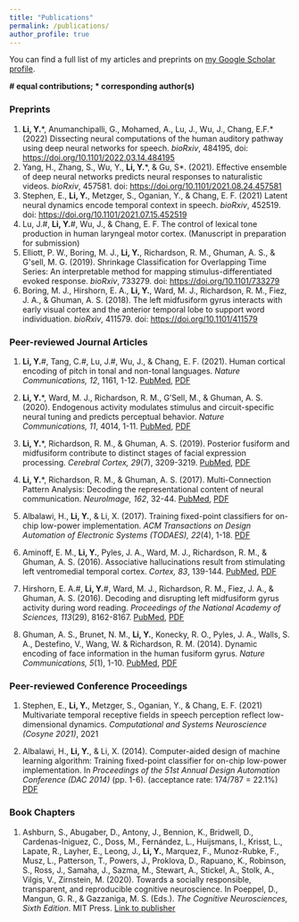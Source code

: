 ```yaml
---
title: "Publications"
permalink: /publications/
author_profile: true
---
```


You can find a full list of my articles and preprints on <ins>[my Google Scholar profile](https://scholar.google.com/citations?user=qETQrrkAAAAJ&hl=en)</ins>.

**# equal contributions; \* corresponding author(s)**
### Preprints

 1. **Li, Y.**\*, Anumanchipalli, G., Mohamed, A., Lu, J., Wu, J., Chang, E.F.\* (2022) Dissecting neural computations of the human auditory pathway using deep neural networks for speech. *bioRxiv*, 484195, doi: <u><a href="https://doi.org/10.1101/2022.03.14.484195"> https://doi.org/10.1101/2022.03.14.484195</a></u>
 2.  Yang, H., Zhang, S., Wu, Y., **Li, Y.**\*, & Gu, S\*. (2021). Effective ensemble of deep neural networks predicts neural responses to naturalistic videos. *bioRxiv*, 457581. doi: <u><a href="https://doi.org/10.1101/2021.08.24.457581"> https://doi.org/10.1101/2021.08.24.457581</a></u>
 3.  Stephen, E., **Li, Y.**, Metzger, S., Oganian, Y., & Chang, E. F. (2021) Latent neural dynamics encode temporal context in speech. *bioRxiv*, 452519. doi: <u><a href="https://doi.org/10.1101/2021.07.15.452519
"> https://doi.org/10.1101/2021.07.15.452519</a></u>
 4. Lu, J.#, **Li, Y.**#, Wu, J., & Chang, E. F. The control of lexical tone production in human laryngeal motor cortex. (Manuscript in preparation for submission)
 5. Elliott, P. W., Boring, M. J., **Li, Y.**, Richardson, R. M., Ghuman, A. S., & G'sell, M. G. (2019). Shrinkage Classification for Overlapping Time Series: An interpretable method for mapping stimulus-differentiated evoked response. *bioRxiv*, 733279. doi: <u><a href="https://doi.org/10.1101/733279">https://doi.org/10.1101/733279</a></u>
 6. Boring, M. J., Hirshorn, E. A., **Li, Y.**, Ward, M. J., Richardson, R. M., Fiez, J. A., & Ghuman, A. S. (2018). The left midfusiform gyrus interacts with early visual cortex and the anterior temporal lobe to support word individuation. *bioRxiv*, 411579. doi: <u><a href="https://doi.org/10.1101/411579">https://doi.org/10.1101/411579</a></u>

### Peer-reviewed Journal Articles

 1. **Li, Y.**#, Tang, C.#, Lu, J.#, Wu, J., & Chang, E. F. (2021). Human cortical encoding of pitch in tonal and non-tonal languages. *Nature Communications, 12*, 1161, 1-12. [PubMed](https://rdcu.be/cfvc2), [PDF](https://rdcu.be/cfvc2)

 2. **Li, Y.**\*, Ward, M. J., Richardson, R. M., G’Sell, M., & Ghuman, A. S. (2020). Endogenous activity modulates stimulus and circuit-specific neural tuning and predicts perceptual behavior. *Nature Communications, 11*, 4014, 1-11. [PubMed](https://rdcu.be/b6cgV), [PDF](https://rdcu.be/b6cgV)
 
 3. **Li, Y.**\*, Richardson, R. M., & Ghuman, A. S. (2019). Posterior fusiform and midfusiform contribute to distinct stages of facial expression processing. *Cerebral Cortex, 29*(7), 3209-3219. [PubMed](https://www.ncbi.nlm.nih.gov/pubmed/30124788), [PDF](/files/2018_CerebCortex.pdf)

 4. **Li, Y.**\*, Richardson, R. M., & Ghuman, A. S. (2017). Multi-Connection Pattern Analysis: Decoding the representational content of neural communication. *NeuroImage, 162*, 32-44. [PubMed](https://www.ncbi.nlm.nih.gov/pubmed/28813643), [PDF](/files/2017_NeuroImage.pdf)

 5. Albalawi, H., **Li, Y.**, & Li, X. (2017). Training fixed-point classifiers for on-chip low-power implementation. *ACM Transactions on Design Automation of Electronic Systems (TODAES), 22*(4), 1-18. [PDF](/files/2017_TODAES.pdf)

 6. Aminoff, E. M., **Li, Y.**, Pyles, J. A., Ward, M. J., Richardson, R. M., & Ghuman, A. S. (2016). Associative hallucinations result from stimulating left ventromedial temporal cortex. *Cortex, 83*, 139-144. [PubMed](https://www.ncbi.nlm.nih.gov/pubmed/27533133), [PDF](/files/2016_Cortex.pdf)

 7. Hirshorn, E. A.#, **Li, Y.**#, Ward, M. J., Richardson, R. M., Fiez, J. A., & Ghuman, A. S. (2016). Decoding and disrupting left midfusiform gyrus activity during word reading. *Proceedings of the National Academy of Sciences, 113*(29), 8162-8167. [PubMed](https://www.ncbi.nlm.nih.gov/pubmed/27325763), [PDF](/files/2016_PNAS.pdf)

 8. Ghuman, A. S., Brunet, N. M., **Li, Y.**, Konecky, R. O., Pyles, J. A., Walls, S. A., Destefino, V., Wang, W. & Richardson, R. M. (2014). Dynamic encoding of face information in the human fusiform gyrus. *Nature Communications, 5*(1), 1-10. [PubMed](https://www.ncbi.nlm.nih.gov/pubmed/25482825), [PDF](/files/2014_NatComms.pdf)

### Peer-reviewed Conference Proceedings
 1. Stephen, E., **Li, Y.**, Metzger, S., Oganian, Y., & Chang, E. F. (2021) Multivariate temporal receptive fields in speech perception reflect low-dimensional dynamics. *Computational and Systems Neuroscience (Cosyne 2021)*, 2021

 2. Albalawi, H., **Li, Y.**, & Li, X. (2014). Computer-aided design of machine learning algorithm: Training fixed-point classifier for on-chip low-power implementation. In *Proceedings of the 51st Annual Design Automation Conference (DAC 2014)* (pp. 1-6). (acceptance rate: 174/787 = 22.1%) [PDF](/files/2014_DAC_alda.pdf)


### Book Chapters

  1. Ashburn, S., Abugaber, D., Antony, J., Bennion, K., Bridwell, D., Cardenas-Iniguez, C., Doss, M., Fernández, L., Huijsmans, I., Krisst, L., Lapate, R., Layher, E., Leong, J., **Li, Y.**, Marquez, F., Munoz-Rubke, F., Musz, L., Patterson, T., Powers, J., Proklova, D., Rapuano, K., Robinson, S., Ross, J., Samaha, J., Sazma, M., Stewart, A., Stickel, A., Stolk, A., Vilgis, V., Zirnstein, M. (2020). Towards a socially responsible, transparent, and reproducible cognitive neuroscience. In Poeppel, D., Mangun, G. R., & Gazzaniga, M. S. (Eds.). *The Cognitive Neurosciences, Sixth Edition*. MIT Press. [Link to publisher](https://mitpress.mit.edu/books/cognitive-neurosciences-sixth-edition)


